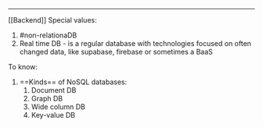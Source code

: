 ***
[[Backend]]
Special values:
1. #non-relationaDB 
2. Real time DB - is a regular database with technologies focused on often changed data, like supabase, firebase or sometimes a BaaS

To know:

1. ==Kinds== of NoSQL databases:
	1. Document DB
	2. Graph DB
	3. Wide column DB 
	4. Key-value DB
	